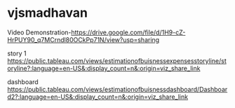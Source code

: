 # vjsmadhavan

Video Demonstration-https://drive.google.com/file/d/1H9-cZ-HrPUY90_q7MCrndl80OCkPp71N/view?usp=sharing

story 1 https://public.tableau.com/views/estimationofbuisnessexpensesstoryline/storyline?:language=en-US&:display_count=n&:origin=viz_share_link

dashboard https://public.tableau.com/views/estimationofbuisnessdashboard/Dashboard2?:language=en-US&:display_count=n&:origin=viz_share_link
